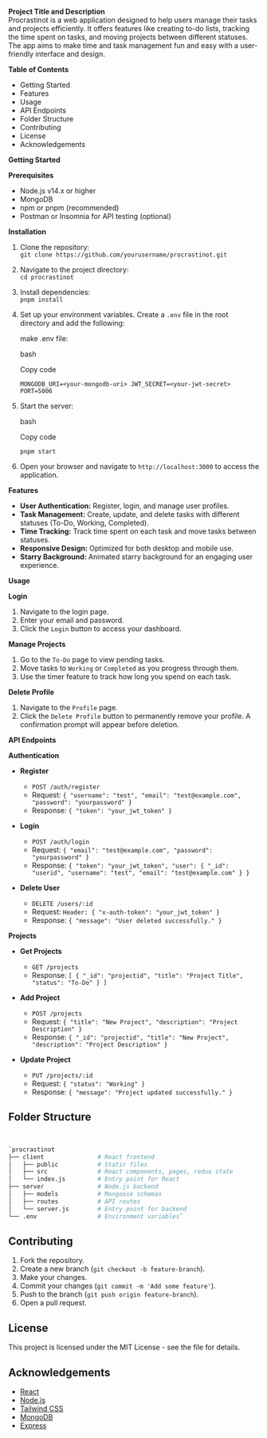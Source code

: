 **Project Title and Description**\
Procrastinot is a web application designed to help users manage their tasks and projects efficiently. It offers features like creating to-do lists, tracking the time spent on tasks, and moving projects between different statuses. The app aims to make time and task management fun and easy with a user-friendly interface and design.

**Table of Contents**

-   Getting Started
-   Features
-   Usage
-   API Endpoints
-   Folder Structure
-   Contributing
-   License
-   Acknowledgements

**Getting Started**

**Prerequisites**

-   Node.js v14.x or higher
-   MongoDB
-   npm or pnpm (recommended)
-   Postman or Insomnia for API testing (optional)

**Installation**

1.  Clone the repository:\
    `git clone https://github.com/yourusername/procrastinot.git`

2.  Navigate to the project directory:\
    `cd procrastinot`

3.  Install dependencies:\
    `pnpm install`

4.  Set up your environment variables. Create a `.env` file in the root directory and add the following:

    make .env file:

    bash

    Copy code

    `MONGODB_URI=<your-mongodb-uri>
    JWT_SECRET=<your-jwt-secret>
    PORT=5006`

5.  Start the server:

    bash

    Copy code

    `pnpm start`

6.  Open your browser and navigate to `http://localhost:3000` to access the application.

**Features**

-   **User Authentication:** Register, login, and manage user profiles.
-   **Task Management:** Create, update, and delete tasks with different statuses (To-Do, Working, Completed).
-   **Time Tracking:** Track time spent on each task and move tasks between statuses.
-   **Responsive Design:** Optimized for both desktop and mobile use.
-   **Starry Background:** Animated starry background for an engaging user experience.

**Usage**

**Login**

1.  Navigate to the login page.
2.  Enter your email and password.
3.  Click the `Login` button to access your dashboard.

**Manage Projects**

1.  Go to the `To-Do` page to view pending tasks.
2.  Move tasks to `Working` or `Completed` as you progress through them.
3.  Use the timer feature to track how long you spend on each task.

**Delete Profile**

1.  Navigate to the `Profile` page.
2.  Click the `Delete Profile` button to permanently remove your profile. A confirmation prompt will appear before deletion.

**API Endpoints**

**Authentication**

-   **Register**

    -   `POST /auth/register`
    -   Request: `{ "username": "test", "email": "test@example.com", "password": "yourpassword" }`
    -   Response: `{ "token": "your_jwt_token" }`
-   **Login**

    -   `POST /auth/login`
    -   Request: `{ "email": "test@example.com", "password": "yourpassword" }`
    -   Response: `{ "token": "your_jwt_token", "user": { "_id": "userid", "username": "test", "email": "test@example.com" } }`
-   **Delete User**

    -   `DELETE /users/:id`
    -   Request: `Header: { "x-auth-token": "your_jwt_token" }`
    -   Response: `{ "message": "User deleted successfully." }`

**Projects**

-   **Get Projects**

    -   `GET /projects`
    -   Response: `[ { "_id": "projectid", "title": "Project Title", "status": "To-Do" } ]`
-   **Add Project**

    -   `POST /projects`
    -   Request: `{ "title": "New Project", "description": "Project Description" }`
    -   Response: `{ "_id": "projectid", "title": "New Project", "description": "Project Description" }`
-   **Update Project**

    -   `PUT /projects/:id`
    -   Request: `{ "status": "Working" }`
    -   Response: `{ "message": "Project updated successfully." }`

Folder Structure
----------------

```bash


`procrastinot
├── client               # React frontend
│   ├── public           # Static files
│   ├── src              # React components, pages, redux state
│   └── index.js         # Entry point for React
├── server               # Node.js backend
│   ├── models           # Mongoose schemas
│   ├── routes           # API routes
│   └── server.js        # Entry point for backend
└── .env                 # Environment variables`
```
Contributing
------------

1.  Fork the repository.
2.  Create a new branch (`git checkout -b feature-branch`).
3.  Make your changes.
4.  Commit your changes (`git commit -m 'Add some feature'`).
5.  Push to the branch (`git push origin feature-branch`).
6.  Open a pull request.

License
-------

This project is licensed under the MIT License - see the <LICENSE> file for details.

Acknowledgements
----------------

-   [React](https://reactjs.org/)
-   [Node.js](https://nodejs.org/)
-   [Tailwind CSS](https://tailwindcss.com/)
-   [MongoDB](https://www.mongodb.com/)
-   [Express](https://expressjs.com/)